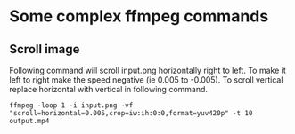 # Some complex ffmpeg commands

## Scroll image

Following command will scroll input.png horizontally right to left. To
make it left to right make the speed negative (ie 0.005 to -0.005). To
scroll vertical replace horizontal with vertical in following command.

```
ffmpeg -loop 1 -i input.png -vf "scroll=horizontal=0.005,crop=iw:ih:0:0,format=yuv420p" -t 10 output.mp4
```
